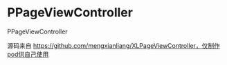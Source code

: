 # PPageViewController
PPageViewController


源码来自 https://github.com/mengxianliang/XLPageViewController，仅制作pod供自己使用
